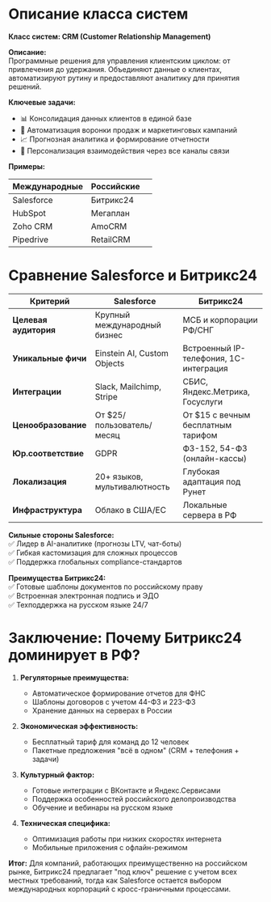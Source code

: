 # Описание класса систем

**Класс систем: CRM (Customer Relationship Management)**

**Описание:**  
Программные решения для управления клиентским циклом: от привлечения до удержания. Объединяют данные о клиентах, автоматизируют рутину и предоставляют аналитику для принятия решений.

**Ключевые задачи:**
- 📊 Консолидация данных клиентов в единой базе
- 🤖 Автоматизация воронки продаж и маркетинговых кампаний
- 📈 Прогнозная аналитика и формирование отчетности
- 🎯 Персонализация взаимодействия через все каналы связи

**Примеры:**  

| **Международные** | **Российские** |     |
| ----------------- | -------------- | --- |
| Salesforce        | Битрикс24      |     |
| HubSpot           | Мегаплан       |     |
| Zoho CRM          | AmoCRM         |     |
| Pipedrive         | RetailCRM      |     |

<div style="page-break-after: always;"></div>

# Сравнение Salesforce и Битрикс24

| **Критерий**           | Salesforce                          | Битрикс24                          |
|------------------------|-------------------------------------|------------------------------------|
| **Целевая аудитория**  | Крупный международный бизнес       | МСБ и корпорации РФ/СНГ           |
| **Уникальные фичи**    | Einstein AI, Custom Objects         | Встроенный IP-телефония, 1С-интеграция |
| **Интеграции**         | Slack, Mailchimp, Stripe            | СБИС, Яндекс.Метрика, Госуслуги    |
| **Ценообразование**    | От $25/пользователь/месяц           | От $15 с вечным бесплатным тарифом |
| **Юр.соответствие**    | GDPR                                | ФЗ-152, 54-ФЗ (онлайн-кассы)       |
| **Локализация**        | 20+ языков, мультивалютность        | Глубокая адаптация под Рунет       |
| **Инфраструктура**     | Облако в США/ЕС                     | Локальные сервера в РФ             |

**Сильные стороны Salesforce:**  
✅ Лидер в AI-аналитике (прогнозы LTV, чат-боты)  
✅ Гибкая кастомизация для сложных процессов  
✅ Поддержка глобальных compliance-стандартов  

**Преимущества Битрикс24:**  
✅ Готовые шаблоны документов по российскому праву  
✅ Встроенная электронная подпись и ЭДО  
✅ Техподдержка на русском языке 24/7  

<div style="page-break-after: always;"></div>

# Заключение: Почему Битрикс24 доминирует в РФ?

1. **Регуляторные преимущества:**  
   - Автоматическое формирование отчетов для ФНС  
   - Шаблоны договоров с учетом 44-ФЗ и 223-ФЗ  
   - Хранение данных на серверах в России

2. **Экономическая эффективность:**  
   - Бесплатный тариф для команд до 12 человек  
   - Пакетные предложения "всё в одном" (CRM + телефония + задачи)

3. **Культурный фактор:**  
   - Готовые интеграции с ВКонтакте и Яндекс.Сервисами  
   - Поддержка особенностей российского делопроизводства  
   - Обучение и вебинары на русском языке

4. **Техническая специфика:**  
   - Оптимизация работы при низких скоростях интернета  
   - Мобильные приложения с офлайн-режимом

**Итог:** Для компаний, работающих преимущественно на российском рынке, Битрикс24 предлагает "под ключ" решение с учетом всех местных требований, тогда как Salesforce остается выбором международных корпораций с кросс-граничными процессами.
